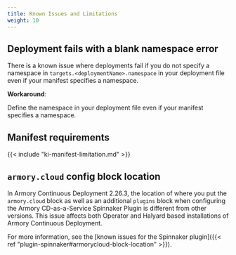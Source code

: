 ```yaml
---
title: Known Issues and Limitations
weight: 10
---
```


## Deployment fails with a blank namespace error

There is a known issue where deployments fail if you do not specify a namespace in `targets.<deploymentName>.namespace` in your deployment file even if your manifest specifies a namespace.

**Workaround**:

Define the namespace in your deployment file even if your manifest specifies a namespace.

## Manifest requirements

{{< include "ki-manifest-limitation.md" >}}

## `armory.cloud` config block location

In Armory Continuous Deployment 2.26.3, the location of where you put the `armory.cloud` block as well as an additional `plugins` block when configuring the Armory CD-as-a-Service Spinnaker Plugin is different from other versions. This issue affects both Operator and Halyard based installations of Armory Continuous Deployment.

For more information, see the [known issues for the Spinnaker plugin]({{< ref "plugin-spinnaker#armorycloud-block-location" >}}).